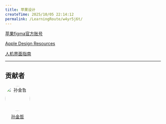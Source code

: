 ```yaml
---
title: 苹果设计
createTime: 2025/10/05 22:14:12
permalink: /LearningRoute/w4yr5j6t/
---
```

[苹果figma官方账号](https://www.figma.com/@apple)

[Apple Design Resources](https://developer.apple.com/design/resources/#visionos-apps)

[人机界面指南](https://developer.apple.com/cn/design/human-interface-guidelines/)

---
## 贡献者

<div class="contributors-list" style="display: flex; gap: 20px; flex-wrap: wrap; margin-top: 20px;">
  <!-- 贡献者 1 -->    
  <div style="text-align: center;">
    <img src="https://avatars.githubusercontent.com/u/79366817?v=4" alt="孙金哲" style="width: 80px; border-radius: 50%;" />
    <p style="margin-top: 8px;"><a href="https://github.com/muxia23" target="_blank">孙金哲</a></p>
  </div>

</div>